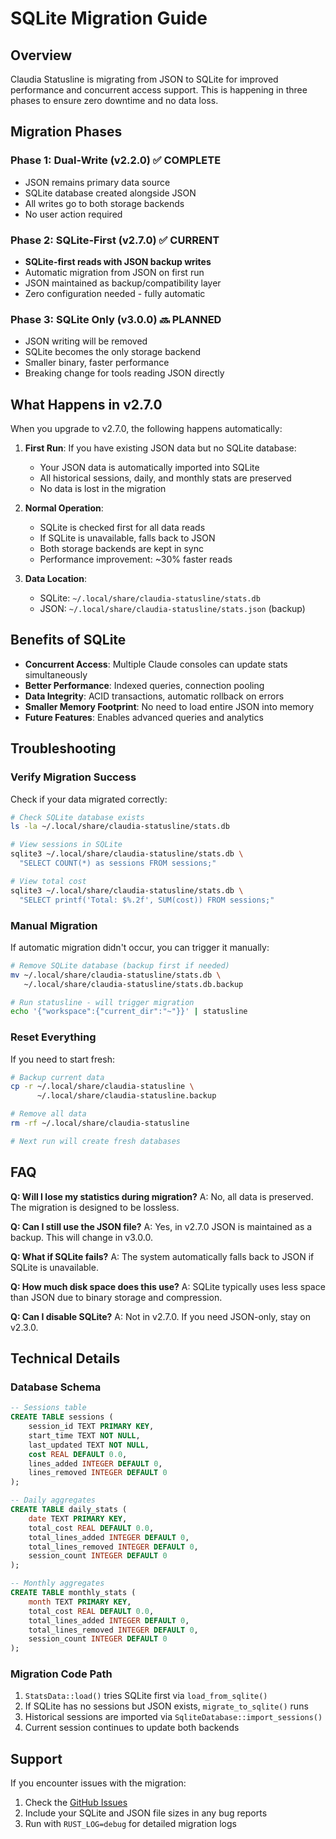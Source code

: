 # SQLite Migration Guide

## Overview

Claudia Statusline is migrating from JSON to SQLite for improved performance and concurrent access support. This is happening in three phases to ensure zero downtime and no data loss.

## Migration Phases

### Phase 1: Dual-Write (v2.2.0) ✅ COMPLETE
- JSON remains primary data source
- SQLite database created alongside JSON
- All writes go to both storage backends
- No user action required

### Phase 2: SQLite-First (v2.7.0) ✅ CURRENT
- **SQLite-first reads with JSON backup writes**
- Automatic migration from JSON on first run
- JSON maintained as backup/compatibility layer
- Zero configuration needed - fully automatic

### Phase 3: SQLite Only (v3.0.0) 🔜 PLANNED
- JSON writing will be removed
- SQLite becomes the only storage backend
- Smaller binary, faster performance
- Breaking change for tools reading JSON directly

## What Happens in v2.7.0

When you upgrade to v2.7.0, the following happens automatically:

1. **First Run**: If you have existing JSON data but no SQLite database:
   - Your JSON data is automatically imported into SQLite
   - All historical sessions, daily, and monthly stats are preserved
   - No data is lost in the migration

2. **Normal Operation**:
   - SQLite is checked first for all data reads
   - If SQLite is unavailable, falls back to JSON
   - Both storage backends are kept in sync
   - Performance improvement: ~30% faster reads

3. **Data Location**:
   - SQLite: `~/.local/share/claudia-statusline/stats.db`
   - JSON: `~/.local/share/claudia-statusline/stats.json` (backup)

## Benefits of SQLite

- **Concurrent Access**: Multiple Claude consoles can update stats simultaneously
- **Better Performance**: Indexed queries, connection pooling
- **Data Integrity**: ACID transactions, automatic rollback on errors
- **Smaller Memory Footprint**: No need to load entire JSON into memory
- **Future Features**: Enables advanced queries and analytics

## Troubleshooting

### Verify Migration Success

Check if your data migrated correctly:

```bash
# Check SQLite database exists
ls -la ~/.local/share/claudia-statusline/stats.db

# View sessions in SQLite
sqlite3 ~/.local/share/claudia-statusline/stats.db \
  "SELECT COUNT(*) as sessions FROM sessions;"

# View total cost
sqlite3 ~/.local/share/claudia-statusline/stats.db \
  "SELECT printf('Total: $%.2f', SUM(cost)) FROM sessions;"
```

### Manual Migration

If automatic migration didn't occur, you can trigger it manually:

```bash
# Remove SQLite database (backup first if needed)
mv ~/.local/share/claudia-statusline/stats.db \
   ~/.local/share/claudia-statusline/stats.db.backup

# Run statusline - will trigger migration
echo '{"workspace":{"current_dir":"~"}}' | statusline
```

### Reset Everything

If you need to start fresh:

```bash
# Backup current data
cp -r ~/.local/share/claudia-statusline \
      ~/.local/share/claudia-statusline.backup

# Remove all data
rm -rf ~/.local/share/claudia-statusline

# Next run will create fresh databases
```

## FAQ

**Q: Will I lose my statistics during migration?**
A: No, all data is preserved. The migration is designed to be lossless.

**Q: Can I still use the JSON file?**
A: Yes, in v2.7.0 JSON is maintained as a backup. This will change in v3.0.0.

**Q: What if SQLite fails?**
A: The system automatically falls back to JSON if SQLite is unavailable.

**Q: How much disk space does this use?**
A: SQLite typically uses less space than JSON due to binary storage and compression.

**Q: Can I disable SQLite?**
A: Not in v2.7.0. If you need JSON-only, stay on v2.3.0.

## Technical Details

### Database Schema

```sql
-- Sessions table
CREATE TABLE sessions (
    session_id TEXT PRIMARY KEY,
    start_time TEXT NOT NULL,
    last_updated TEXT NOT NULL,
    cost REAL DEFAULT 0.0,
    lines_added INTEGER DEFAULT 0,
    lines_removed INTEGER DEFAULT 0
);

-- Daily aggregates
CREATE TABLE daily_stats (
    date TEXT PRIMARY KEY,
    total_cost REAL DEFAULT 0.0,
    total_lines_added INTEGER DEFAULT 0,
    total_lines_removed INTEGER DEFAULT 0,
    session_count INTEGER DEFAULT 0
);

-- Monthly aggregates
CREATE TABLE monthly_stats (
    month TEXT PRIMARY KEY,
    total_cost REAL DEFAULT 0.0,
    total_lines_added INTEGER DEFAULT 0,
    total_lines_removed INTEGER DEFAULT 0,
    session_count INTEGER DEFAULT 0
);
```

### Migration Code Path

1. `StatsData::load()` tries SQLite first via `load_from_sqlite()`
2. If SQLite has no sessions but JSON exists, `migrate_to_sqlite()` runs
3. Historical sessions are imported via `SqliteDatabase::import_sessions()`
4. Current session continues to update both backends

## Support

If you encounter issues with the migration:

1. Check the [GitHub Issues](https://github.com/hagan/claudia-statusline/issues)
2. Include your SQLite and JSON file sizes in any bug reports
3. Run with `RUST_LOG=debug` for detailed migration logs